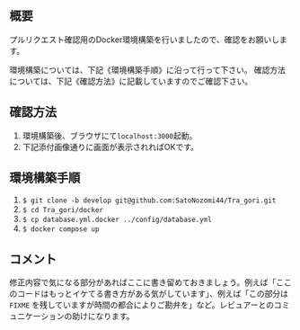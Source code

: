## 概要
プルリクエスト確認用のDocker環境構築を行いましたので、確認をお願いします。

環境構築については、下記《環境構築手順》に沿って行って下さい。
確認方法については、下記《確認方法》に記載していますのでご確認下さい。

## 確認方法

1. 環境構築後、ブラウザにて`localhost:3000`起動。
2. 下記添付画像通りに画面が表示されればOKです。


## 環境構築手順

1. `$ git clone -b develop git@github.com:SatoNozomi44/Tra_gori.git`
2. `$ cd Tra_gori/docker`
3. `$ cp database.yml.docker ../config/database.yml`
4. `$ docker compose up`

## コメント

修正内容で気になる部分があればここに書き留めておきましょう。例えば「ここのコードはもっとイケてる書き方がある気がしています」、例えば「この部分は `FIXME` を残していますが時間の都合によりご勘弁を」など。レビュアーとのコミュニケーションの助けになります。
